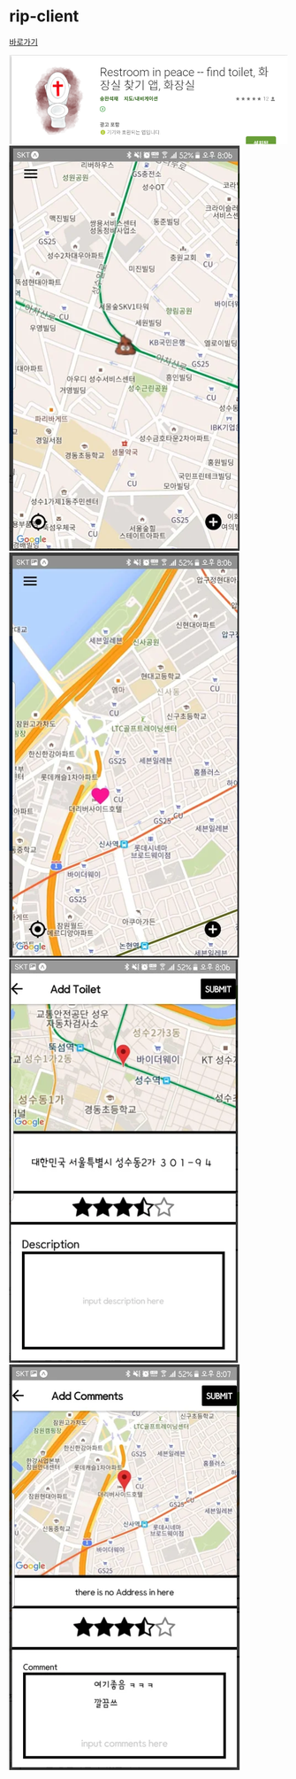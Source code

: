# rip-client

<a href="https://play.google.com/store/apps/details?id=com.seunghwanseokjae.seunghwan&hl=ko"> 바로가기 </a>


<img src="./images-description/화장실1.PNG" alt=''/>

<div display="inline-block">
  <img src="./images-description/화장실2.PNG" alt=''/>
  <img src="./images-description/화장실3.PNG" alt=''/>
  <img src="./images-description/화장실4.PNG" alt=''/>
  <img src="./images-description/화장실5.PNG" alt=''/>
 </div>
